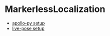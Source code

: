 # MarkerlessLocalization

- [apollo-py setup](https://florentine-option-14b.notion.site/apollo-py-setup-156aa8737ff580578774cebefd6e4397)
- [live-pose setup](https://github.com/Kaivalya192/live-pose/tree/main)
